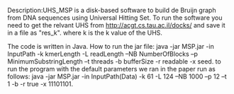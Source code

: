 Description:UHS_MSP is a disk-based software to build de Bruijn graph from DNA sequences using Universal Hitting Set.
To run the software you need to get the relvant UHS from http://acgt.cs.tau.ac.il/docks/ and save it in a file as "res_k". where k is the k value of the UHS.

The code is written in Java.
How to run the jar file:
java -jar MSP.jar -in InputPath -k kmerLength -L readLength –NB NumberOfBlocks –p MinimumSubstringLength –t threads -b bufferSize -r
readable -x seed.
to run the program with the default parameters we ran in the paper run as follows:
java -jar MSP.jar -in InputPath(Data) -k 61 -L 124 –NB 1000 –p 12 –t 1 -b -r true -x 11101101.


